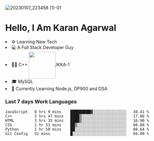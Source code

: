 ![20230107_223458 (1)-01](https://user-images.githubusercontent.com/85556603/212357966-4002f7aa-471b-4b3c-923d-f2b0d543cad5.jpeg)


<h1>Hello, I Am Karan Agarwal</h1>
<li>⚙ Learning New Tech</li>
<li>💻 A Full Stack Developer Guy</li>
<li>👨‍💻 C++ <img align="center" width="85" src="https://img.shields.io/badge/-LeetCode-FFA116?style=for-the-badge&logo=LeetCode&logoColor=black"/>/KKA-1</li> 
<li>🎓 MySQL 
<li>🙌 Currently Learning Node.js, DP900 and DSA</li>  
   
<h3>Last 7 days Work Languages </h3> 
     
<!--START_SECTION:waka-->

```text
JavaScript   8 hrs 9 mins    █████████▓░░░░░░░░░░░░░░░   38.41 %
C++          3 hrs 47 mins   ████▒░░░░░░░░░░░░░░░░░░░░   17.86 %
HTML         3 hrs 35 mins   ████▒░░░░░░░░░░░░░░░░░░░░   16.90 %
CSS          1 hr 53 mins    ██▒░░░░░░░░░░░░░░░░░░░░░░   08.88 %
Python       1 hr 50 mins    ██░░░░░░░░░░░░░░░░░░░░░░░   08.64 %
Git Config   52 mins         █░░░░░░░░░░░░░░░░░░░░░░░░   04.09 %
```

<!--END_SECTION:waka-->
